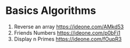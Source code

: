 # Basics Algorithms

1. Reverse an array https://ideone.com/AMkd53
2. Friends Numbers https://ideone.com/p0bFi1
3. Display n Primes https://ideone.com/fOupR3
